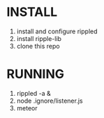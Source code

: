 INSTALL
=======

1. install and configure rippled
2. install ripple-lib
3. clone this repo

RUNNING
=======

1. rippled -a &
2. node .ignore/listener.js
3. meteor